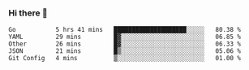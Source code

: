 ### Hi there 👋

<!--
**yeya24/yeya24** is a ✨ _special_ ✨ repository because its `README.md` (this file) appears on your GitHub profile.

Here are some ideas to get you started:

- 🔭 I’m currently working on ...
- 🌱 I’m currently learning ...
- 👯 I’m looking to collaborate on ...
- 🤔 I’m looking for help with ...
- 💬 Ask me about ...
- 📫 How to reach me: ...
- 😄 Pronouns: ...
- ⚡ Fun fact: ...
-->

<!--START_SECTION:waka-->
```text
Go           5 hrs 41 mins   ████████████████████░░░░░   80.38 % 
YAML         29 mins         █▓░░░░░░░░░░░░░░░░░░░░░░░   06.85 % 
Other        26 mins         █▓░░░░░░░░░░░░░░░░░░░░░░░   06.33 % 
JSON         21 mins         █▒░░░░░░░░░░░░░░░░░░░░░░░   05.06 % 
Git Config   4 mins          ▒░░░░░░░░░░░░░░░░░░░░░░░░   01.00 % 
```
<!--END_SECTION:waka-->
